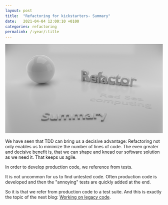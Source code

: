 ```yaml
---
layout: post
title:  "Refactoring for kickstarters- Summary"
date:   2021-04-04 12:00:10 +0100
categories: refactoring
permalink: /:year/:title
---
```


![Summary](../images/Refactoring/Refactor-summary.png)

We have seen that TDD can bring us a decisive advantage:
Refactoring not only enables us to minimize the number of lines of code. 
The even greater and decisive benefit is, that we can shape and knead our software solution as we need it. That keeps us agile.

In order to develop production code, we reference from tests.

It is not uncommon for us to find untested code. 
Often production code is developed and then the "annoying" tests are quickly added at the end.

So it is that we refer from production code to a test suite. And this is exactly the topic of the next blog: [Working on legacy code](https://redseacomputing.github.io/2021/Legacy-Code-introduction).